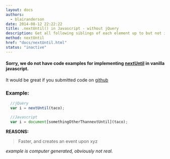 ```yaml
---
layout: docs
authors:
  - blairanderson
date: 2014-08-12 22:22:22
title: .nextUntil() in Javascript - without jQuery
description: Get all following siblings of each element up to but not including the element matched by the selector, DOM node, or jQuery object passed.
method: nextUntil
href: "docs/nextUntil.html"
status: "inactive"
---
```


#### Sorry, we do not have code examples for implementing [nextUntil](http://api.jquery.com/nextUntil/) in vanilla javascript.

It would be great if you submitted code on [github](https://github.com/blairanderson/without-jquery/blob/master/docs/nextUntil.md)

### Example:

```javascript
  //jQuery
  var i = nextUntil(taco);

  //Javascript
  var i = document[somethingOtherThannextUntil](taco);

```

**REASONS:**
> Faster, and creates an event upon xyz

*example is computer generated, obviously not real.*
